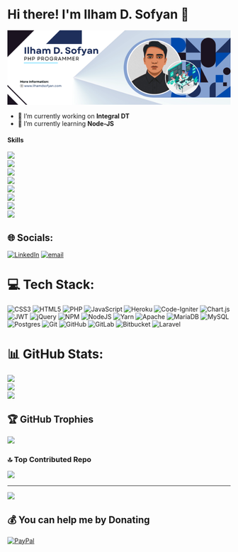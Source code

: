 # Hi there! I'm Ilham D. Sofyan 👋
![Ilham D. Sofyan](./img/header.png)
- 🔭 I’m currently working on **Integral DT**
- 🌱 I’m currently learning **Node-JS**

#### Skills
<img src="https://img.shields.io/badge/HTML5-E34F26?style=for-the-badge&logo=html5&logoColor=white" /><br><img src="https://img.shields.io/badge/CSS3-1572B6?style=for-the-badge&logo=css3&logoColor=white" /><br><img src="https://img.shields.io/badge/JavaScript-323330?style=for-the-badge&logo=javascript&logoColor=F7DF1E" /><br><img src="https://img.shields.io/badge/jQuery-0769AD?style=for-the-badge&logo=jquery&logoColor=white" /><br><img src="https://img.shields.io/badge/PHP-777BB4?style=for-the-badge&logo=php&logoColor=white" /><br><img src="https://img.shields.io/badge/Codeigniter-EF4223?style=for-the-badge&logo=codeigniter&logoColor=white" /><br><img src="https://img.shields.io/badge/Yii%20Framework-282828?style=for-the-badge&logo=yii&logoColor=40B3D8" /><br><img src="https://img.shields.io/badge/Laravel-FF2D20?style=for-the-badge&logo=laravel&logoColor=white" />

## 🌐 Socials:
[![LinkedIn](https://img.shields.io/badge/LinkedIn-%230077B5.svg?logo=linkedin&logoColor=white)](https://linkedin.com/in/ilhamdsofyan) [![email](https://img.shields.io/badge/Email-D14836?logo=gmail&logoColor=white)](mailto:ilhamdsofyan@gmail.com) 

# 💻 Tech Stack:
![CSS3](https://img.shields.io/badge/css3-%231572B6.svg?style=for-the-badge&logo=css3&logoColor=white) ![HTML5](https://img.shields.io/badge/html5-%23E34F26.svg?style=for-the-badge&logo=html5&logoColor=white) ![PHP](https://img.shields.io/badge/php-%23777BB4.svg?style=for-the-badge&logo=php&logoColor=white) ![JavaScript](https://img.shields.io/badge/javascript-%23323330.svg?style=for-the-badge&logo=javascript&logoColor=%23F7DF1E) ![Heroku](https://img.shields.io/badge/heroku-%23430098.svg?style=for-the-badge&logo=heroku&logoColor=white) ![Code-Igniter](https://img.shields.io/badge/CodeIgniter-%23EF4223.svg?style=for-the-badge&logo=codeIgniter&logoColor=white) ![Chart.js](https://img.shields.io/badge/chart.js-F5788D.svg?style=for-the-badge&logo=chart.js&logoColor=white) ![JWT](https://img.shields.io/badge/JWT-black?style=for-the-badge&logo=JSON%20web%20tokens) ![jQuery](https://img.shields.io/badge/jquery-%230769AD.svg?style=for-the-badge&logo=jquery&logoColor=white) ![NPM](https://img.shields.io/badge/NPM-%23CB3837.svg?style=for-the-badge&logo=npm&logoColor=white) ![NodeJS](https://img.shields.io/badge/node.js-6DA55F?style=for-the-badge&logo=node.js&logoColor=white) ![Yarn](https://img.shields.io/badge/yarn-%232C8EBB.svg?style=for-the-badge&logo=yarn&logoColor=white) ![Apache](https://img.shields.io/badge/apache-%23D42029.svg?style=for-the-badge&logo=apache&logoColor=white) ![MariaDB](https://img.shields.io/badge/MariaDB-003545?style=for-the-badge&logo=mariadb&logoColor=white) ![MySQL](https://img.shields.io/badge/mysql-4479A1.svg?style=for-the-badge&logo=mysql&logoColor=white) ![Postgres](https://img.shields.io/badge/postgres-%23316192.svg?style=for-the-badge&logo=postgresql&logoColor=white) ![Git](https://img.shields.io/badge/git-%23F05033.svg?style=for-the-badge&logo=git&logoColor=white) ![GitHub](https://img.shields.io/badge/github-%23121011.svg?style=for-the-badge&logo=github&logoColor=white) ![GitLab](https://img.shields.io/badge/gitlab-%23181717.svg?style=for-the-badge&logo=gitlab&logoColor=white) ![Bitbucket](https://img.shields.io/badge/bitbucket-%230047B3.svg?style=for-the-badge&logo=bitbucket&logoColor=white) ![Laravel](https://img.shields.io/badge/laravel-%23FF2D20.svg?style=for-the-badge&logo=laravel&logoColor=white)

# 📊 GitHub Stats:
![](https://github-readme-stats.vercel.app/api?username=ilhamdsofyan&theme=catppuccin_latte&hide_border=true&include_all_commits=true&count_private=false)<br/>
![](https://nirzak-streak-stats.vercel.app/?user=ilhamdsofyan&theme=catppuccin_latte&hide_border=true)<br/>
![](https://github-readme-stats.vercel.app/api/top-langs/?username=ilhamdsofyan&theme=catppuccin_latte&hide_border=true&include_all_commits=true&count_private=false&layout=compact)

## 🏆 GitHub Trophies
![](https://github-profile-trophy.vercel.app/?username=ilhamdsofyan&theme=default&no-frame=false&no-bg=true&margin-w=4)

### 🔝 Top Contributed Repo
![](https://github-contributor-stats.vercel.app/api?username=ilhamdsofyan&limit=5&theme=radical&combine_all_yearly_contributions=true)

---
[![](https://visitcount.itsvg.in/api?id=ilhamdsofyan&icon=5&color=1)](https://visitcount.itsvg.in)

  ## 💰 You can help me by Donating
  [![PayPal](https://img.shields.io/badge/PayPal-00457C?style=for-the-badge&logo=paypal&logoColor=white)](https://paypal.me/ilhamdsofyan44) 
